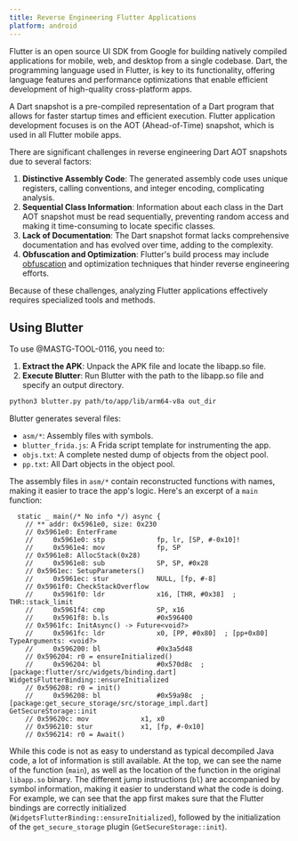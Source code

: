 ```yaml
---
title: Reverse Engineering Flutter Applications
platform: android
---
```


Flutter is an open source UI SDK from Google for building natively compiled applications for mobile, web, and desktop from a single codebase. Dart, the programming language used in Flutter, is key to its functionality, offering language features and performance optimizations that enable efficient development of high-quality cross-platform apps.

A Dart snapshot is a pre-compiled representation of a Dart program that allows for faster startup times and efficient execution. Flutter application development focuses is on the AOT (Ahead-of-Time) snapshot, which is used in all Flutter mobile apps.

There are significant challenges in reverse engineering Dart AOT snapshots due to several factors:

1. **Distinctive Assembly Code**: The generated assembly code uses unique registers, calling conventions, and integer encoding, complicating analysis.
2. **Sequential Class Information**: Information about each class in the Dart AOT snapshot must be read sequentially, preventing random access and making it time-consuming to locate specific classes.
3. **Lack of Documentation**: The Dart snapshot format lacks comprehensive documentation and has evolved over time, adding to the complexity.
4. **Obfuscation and Optimization**: Flutter's build process may include [obfuscation](https://docs.flutter.dev/deployment/obfuscate) and optimization techniques that hinder reverse engineering efforts.

Because of these challenges, analyzing Flutter applications effectively requires specialized tools and methods.

## Using Blutter

To use @MASTG-TOOL-0116, you need to:

1. **Extract the APK**: Unpack the APK file and locate the libapp.so file.
2. **Execute Blutter**: Run Blutter with the path to the libapp.so file and specify an output directory.

```bash
python3 blutter.py path/to/app/lib/arm64-v8a out_dir
```

Blutter generates several files:

- `asm/*`: Assembly files with symbols.
- `blutter_frida.js`: A Frida script template for instrumenting the app.
- `objs.txt`: A complete nested dump of objects from the object pool.
- `pp.txt`: All Dart objects in the object pool.

The assembly files in `asm/*` contain reconstructed functions with names, making it easier to trace the app's logic. Here's an excerpt of a `main` function:

```plaintext
  static _ main(/* No info */) async {
    // ** addr: 0x5961e0, size: 0x230
    // 0x5961e0: EnterFrame
    //     0x5961e0: stp             fp, lr, [SP, #-0x10]!
    //     0x5961e4: mov             fp, SP
    // 0x5961e8: AllocStack(0x28)
    //     0x5961e8: sub             SP, SP, #0x28
    // 0x5961ec: SetupParameters()
    //     0x5961ec: stur            NULL, [fp, #-8]
    // 0x5961f0: CheckStackOverflow
    //     0x5961f0: ldr             x16, [THR, #0x38]  ; THR::stack_limit
    //     0x5961f4: cmp             SP, x16
    //     0x5961f8: b.ls            #0x596400
    // 0x5961fc: InitAsync() -> Future<void?>
    //     0x5961fc: ldr             x0, [PP, #0x80]  ; [pp+0x80] TypeArguments: <void?>
    //     0x596200: bl              #0x3a5d48
    // 0x596204: r0 = ensureInitialized()
    //     0x596204: bl              #0x570d8c  ; [package:flutter/src/widgets/binding.dart] WidgetsFlutterBinding::ensureInitialized
    // 0x596208: r0 = init()
    //     0x596208: bl              #0x59a98c  ; [package:get_secure_storage/src/storage_impl.dart] GetSecureStorage::init
    // 0x59620c: mov             x1, x0
    // 0x596210: stur            x1, [fp, #-0x10]
    // 0x596214: r0 = Await()
```

While this code is not as easy to understand as typical decompiled Java code, a lot of information is still available. At the top, we can see the name of the function (`main`), as well as the location of the function in the original `libapp.so` binary. The different jump instructions (`bl`) are accompanied by symbol information, making it easier to understand what the code is doing. For example, we can see that the app first makes sure that the Flutter bindings are correctly initialized (`WidgetsFlutterBinding::ensureInitialized`), followed by the initialization of the `get_secure_storage` plugin (`GetSecureStorage::init`).

